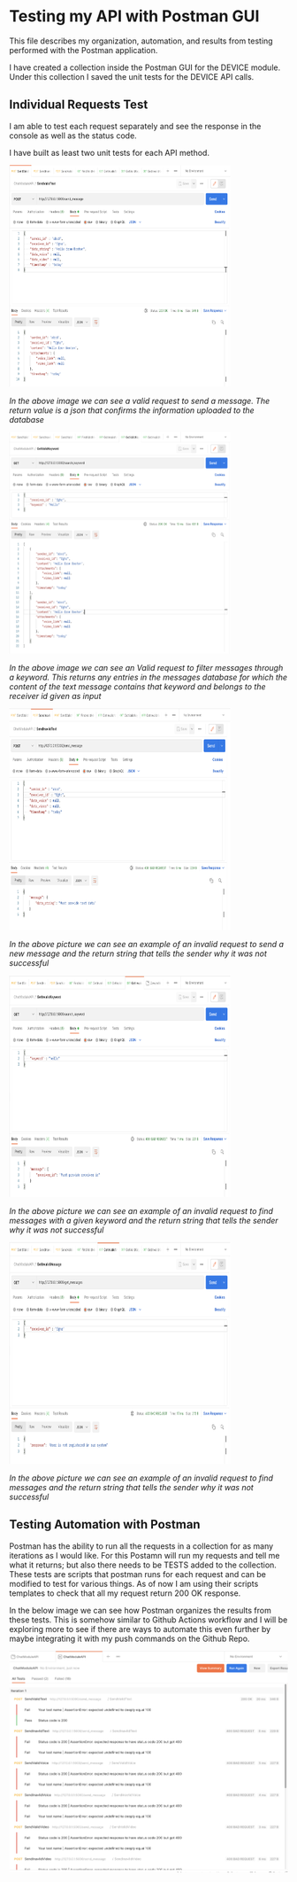 # Testing my API with Postman GUI
This file describes my organization, automation, and results from testing performed with the Postman application.

I have created a collection inside the Postman GUI for the DEVICE module. Under this collection I saved the unit tests for the DEVICE API calls. 

## Individual Requests Test
I am able to test each request separately and see the response in the console as well as the status code. 

I have built as least two unit tests for each API method. 

<img src="screenshots/valid-message.png" style="height: 400px; width:400px;"/>

*In the above image we can see a valid request to send a message. The return value is a json that confirms the information uploaded to the database*


<img src="screenshots/valid-keyword.png" style="height: 400px; width:400px;"/>

*In the above image we can see an Valid request to filter messages through a keyword. This returns any entries in the messages database for which the content of the text message contains that keyword and belongs to the receiver id given as input*

<img src="screenshots/invalid-message.png" style="height: 400px; width:400px;"/>

*In the above picture we can see an example of an invalid request to send a new message and the return string that tells the sender why it was not successful*

<img src="screenshots/invalid-keyword.png" style="height: 400px; width:400px;"/>

*In the above picture we can see an example of an invalid request to find messages with a given keyword and the return string that tells the sender why it was not successful*

<img src="screenshots/find-invalid-messages.png" style="height: 400px; width:400px;"/>

*In the above picture we can see an example of an invalid request to find messages and the return string that tells the sender why it was not successful*

## Testing Automation with Postman 

Postman has the ability to run all the requests in a collection for as many iterations as I would like. For this Postamn will run my requests and tell me what it returns; but also there needs to be TESTS added to the collection. These tests are scripts that postman runs for each request and can be modified to test for various things. As of now I am using their scripts templates to check that all my request return 200 OK response. 

In the below image we can see how Postman organizes the results from these tests. This is somehow similar to Github Actions workflow and I will be exploring more to see if there are ways to automate this even further by maybe integrating it with my push commands on the Github Repo. 

<img src="screenshots/run-all-test.png" style="height: 400px; width:600px;"/>

